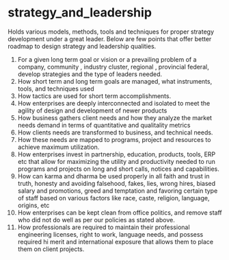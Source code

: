 # strategy_and_leadership

Holds various models, methods, tools and techniques for proper strategy development under a great leader. Below are few points that offer better roadmap to design strategy and leadership qualities.  

1.	For a given long term goal or vision or a prevailing problem of a company, community , industry cluster, regional , provincial federal, develop strategies and the type of leaders needed.
2.	How short term and long term goals are managed, what instruments, tools, and techniques used
3.	How tactics are used for short term accomplishments.
4.	How enterprises are deeply interconnected and isolated to meet the agility of design and development of newer products
5.	How business gathers client needs and how they analyze the market needs demand in terms of quantitative and qualitality metrics
6.	How clients needs are transformed to business, and technical needs. 
7.	How these needs are mapped to programs, project and resources to achieve maximum utilization.
8.	How enterprises   invest in partnership, education, products, tools, ERP etc that allow for maximizing the utility and productivity needed to run programs and projects on long and short calls, notices and capabilities.
9.	How can karma and dharma be used properly in all faith and trust in truth, honesty and avoiding falsehood, fakes, lies, wrong hires, biased salary and promotions, greed and temptation and favoring certain type of staff based on various factors like race, caste, religion, language, origins, etc
10.	How enterprises can be kept clean from office politics, and remove staff who did not do well as per our policies as stated above. 
11.	How professionals are required to maintain their professional engineering licenses, right to work, language needs, and possess required hi merit and international exposure that allows them to place them on client projects.

